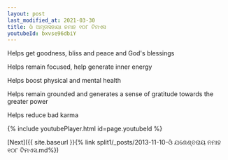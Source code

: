 ```yaml
---
layout: post
last_modified_at: 2021-03-30
title: ଓଁ ଅମୃତାସହାୟା ନମାହ ୧୦୮ ଟିମଏସ
youtubeId: bxvse96dbiY
---
```

 
 
Helps get goodness, bliss and peace and God's blessings
 
Helps remain focused, help generate inner energy 
 
Helps boost physical and mental health 
 
Helps remain grounded and generates a sense of gratitude towards the greater power 
 
Helps reduce bad karma
 
 
 
 


{% include youtubePlayer.html id=page.youtubeId %}
 
[Next]({{ site.baseurl }}{% link  split1/_posts/2013-11-10-ଓଁ ଯଣେଶ୍ବରାୟ ନମାହ ୧୦୮ ଟିମଏସ.md%})
 
